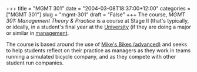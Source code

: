 +++
title = "MGMT 301"
date = "2004-03-08T18:37:00+12:00"
categories = ["MGMT 301"]
slug = "mgmt-301"
draft = "False"
+++
The course, _MGMT 301: Management Theory & Practice_ is a course at Stage II (that's
typically, or ideally, in a student's final year at the
[University](http://www.auckland.ac.nz/) (if they are doing a major or
similar in
[management](https://web-beta.archive.org/web/20100505010923/http://www.business.auckland.ac.nz:80/).

The course is based around the use of [Mike's Bikes
(advanced)](http://www.smartsims.com) and seeks to help students
reflect on their practice as managers as they work in teams running a
simulated bicycle company, and as they compete with other student
run companies.

